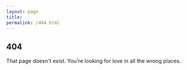 ```yaml
---
layout: page
title:
permalink: /404.html
---
```

## 404
That page doesn't exist. You're looking for love in all the wrong places.
